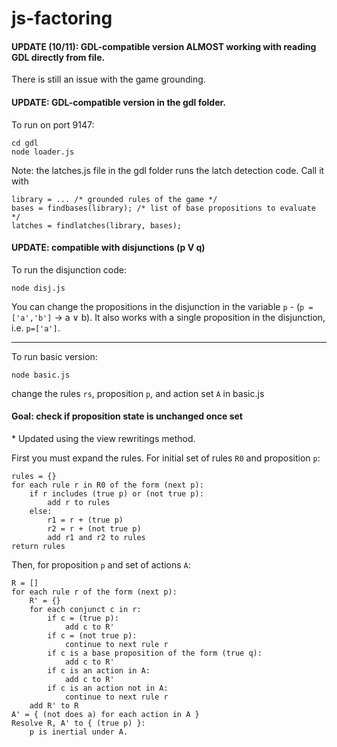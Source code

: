 # js-factoring

#### UPDATE (10/11): GDL-compatible version ALMOST working with reading GDL directly from file.

There is still an issue with the game grounding.

#### UPDATE: GDL-compatible version in the gdl folder. 

To run on port 9147:

    cd gdl
    node loader.js

Note: the latches.js file in the gdl folder runs the latch detection code. Call it with

    library = ... /* grounded rules of the game */
    bases = findbases(library); /* list of base propositions to evaluate */
    latches = findlatches(library, bases);


#### UPDATE: compatible with disjunctions (p V q)

To run the disjunction code:

    node disj.js

You can change the propositions in the disjunction in the variable `p` - (`p = ['a','b']` &rarr; a &#8744; b).
It also works with a single proposition in the disjunction, i.e. `p=['a']`.


------

To run basic version:

    node basic.js
    
change the rules `rs`, proposition `p`, and action set `A` in basic.js


#### Goal: check if proposition state is unchanged once set

\* Updated using the view rewritings method.

First you must expand the rules. For initial set of rules `R0` and proposition `p`:

    rules = {}
    for each rule r in R0 of the form (next p):
        if r includes (true p) or (not true p):
            add r to rules
        else:
            r1 = r + (true p)
            r2 = r + (not true p)
            add r1 and r2 to rules
    return rules

Then, for proposition `p` and set of actions `A`:

    R = []
    for each rule r of the form (next p):
        R' = {}
        for each conjunct c in r:
            if c = (true p):
                add c to R'
            if c = (not true p):
                continue to next rule r
            if c is a base proposition of the form (true q):
                add c to R'
            if c is an action in A:
                add c to R'
            if c is an action not in A:
                continue to next rule r
        add R' to R
    A' = { (not does a) for each action in A }
    Resolve R, A' to { (true p) }:
        p is inertial under A.

